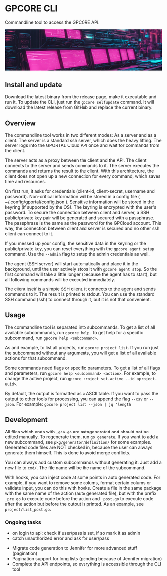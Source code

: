 # GPCORE CLI

Commandline tool to access the GPCORE API.

![header](logo.png)


## Install and update

Download the latest binary from the release page, make it executable and run it.
To update the CLI, just run the ```gpcore selfupdate``` command. It will download the
latest release from GitHub and replace the current binary.

## Overview

The commandline tool works in two different modes: As a server and as a client.
The server is a standard ssh server, which does the heavy lifting. The server
logs into the GPORTAL Cloud API once and wait for commands from the client.

The server acts as a proxy between the client and the API. The client connects
to the server and sends commands to it. The server executes the commands and
returns the result to the client. With this architecture, the client does not
open up a new connection for every command, which saves time and resources.

On first run, it asks for credentials (client-id, client-secret, username and
password). Non-critical information will be stored in a config file
( ~/.config/gportal/config.json ). Sensitive information will be stored in the
keyring (if supported by the OS). The keyring is encrypted with the user's
password. To secure the connection between client and server, a SSH public/private
key pair will be generated and secured with a passphrase. The passphrase is
the same as the password for the GPCloud account. This way, the connection
between client and server is secured and no other ssh client can connect to it.

If you messed up your config, the sensitive data in the keyring or the public/private
key, you can reset everything with the ```gpcore agent setup``` command. Use the
```--admin``` flag to setup the admin credentials as well.

The agent (SSH server) will start automatically and place it in the background,
until the user actively stops it with ```gpcore agent stop```. So the first command will
take a little longer (because the agent has to start), but all following commands
will be executed immediately.

The client itself is a simple SSH client. It connects to the agent and sends
commands to it. The result is printed to stdout. You can use the standard
SSH command (ssh) to connect through it, but it is not that convenient.

## Usage

The commandline tool is separated into subcommands. To get a list of all
available subcommands, run ```gpcore help```. To get help for a specific
subcommand, run ```gpcore help <subcommand>```.

As and example, to list all projects, run ```gpcore project list```. If you run
just the subcommand without any arguments, you will get a list of all available
actions for that subcommand.

Some commands need flags or specific parameters. To get a list of all flags and
parameters, run ```gpcore help <subcommand> <action>```. For example, to change
the active project, run ```gpcore project set-active --id <project-uuid>```.

By default, the output is formatted as a ASCII table. If you want to pass the
output to other tools for processing, you can append the flag ```--csv``` or
```--json```. For example: ```gpcore project list --json | jq 'length```

## Development

All files which ends with ```_gen.go``` are autogenerated and should not be
edited manually. To regenerate them, run ```go generate```. If you want to
add a new subcommand, see ```pkg/generator/definition/``` for some examples.
Generated code files are NOT checked in, because the user can always generate
them himself. This is done to avoid merge conflicts.

You can always add custom subcommands without generating it. Just add a new
file to ```cmd/```. The file name will be the name of the subcommand.

With hooks, you can inject code at some points in auto generated code. For
example, if you want to remove some colums, format certain colums or validate
input, you can do this with hooks. Create a file in the same package with the
same name of the action (auto generated file), but with the prefix ```_pre.go```
to execute code before the action and ```_post.go``` to execute code after the
action but before the outout is printed. As an example, see ```project/list_post.go```.


### Ongoing tasks

- on login to api: check if user/pass is set, if so mark it as admin
- catch unauthorized error and ask for user/pass

* Migrate code generation to Jennifer for more advanced stuff (pagination)
* Pagination support for long lists (pending because of Jennifer migration)
* Complete the API endpoints, so everything is accessible through the CLI tool
